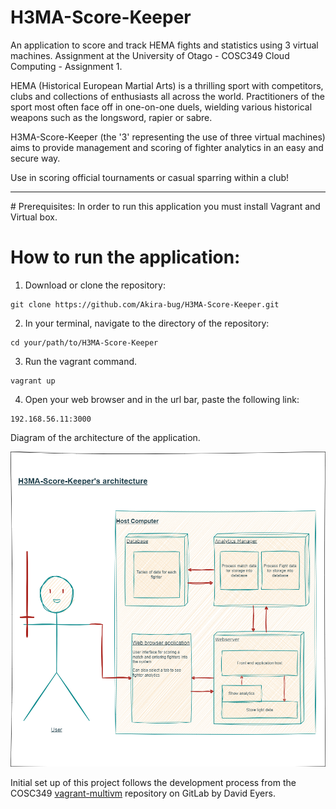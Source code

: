 # H3MA-Score-Keeper
An application to score and track HEMA fights and statistics using 3 virtual machines.
Assignment at the University of Otago - COSC349 Cloud Computing - Assignment 1.

HEMA (Historical European Martial Arts) is a thrilling sport with competitors, clubs and collections of enthusiasts all across the world. Practitioners of the sport most often face off in one-on-one duels, wielding various historical weapons such as the longsword, rapier or sabre. 

H3MA-Score-Keeper (the '3' representing the use of three virtual machines) aims to provide management and scoring of fighter analytics in an easy and secure way. 

Use in scoring official tournaments or casual sparring within a club!

<hr>
# Prerequisites:
In order to run this application you must install Vagrant and Virtual box.

# How to run the application:
1. Download or clone the repository:
```
git clone https://github.com/Akira-bug/H3MA-Score-Keeper.git
```

2. In your terminal, navigate to the directory of the repository:
```
cd your/path/to/H3MA-Score-Keeper
```

3. Run the vagrant command.
```
vagrant up
```

4. Open your web browser and in the url bar, paste the following link:
```
192.168.56.11:3000
```





Diagram of the architecture of the application.

![alt text](assets/H3MA-Score-Keeper.drawio.png)

Initial set up of this project follows the development process from the COSC349 [vagrant-multivm](https://altitude.otago.ac.nz/cosc349/vagrant-multivm) repository on GitLab by David Eyers.

